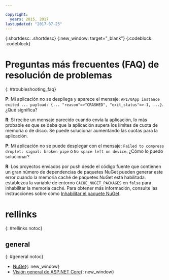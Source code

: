 ```yaml
---

copyright:
  years: 2015, 2017
lastupdated: "2017-07-25"
---
```


{:shortdesc: .shortdesc}
{:new_window: target="_blank"}
{:codeblock: .codeblock}


# Preguntas más frecuentes (FAQ) de resolución de problemas
{: #troubleshooting_faq}

**P**: Mi aplicación no se despliega y aparece el mensaje: `API/0App instance exited ... payload: {... "reason"=>"CRASHED", "exit_status"=>-1, ...}`.  ¿Qué significa?

**R**: Si recibe un mensaje parecido cuando envía la aplicación, lo más probable es que se deba que la aplicación supera los límites de cuota de memoria o de disco.  Se puede solucionar aumentando las cuotas para la aplicación.

**P**: Mi aplicación no se puede desplegar con el mensaje: `Failed to compress droplet: signal: broken pipe` o `No space left on device`.  ¿Cómo lo puedo solucionar?

**R**: Los proyectos enviados por push desde el código fuente que contienen un gran número de dependencias de paquetes NuGet pueden generar este error cuando la memoria caché de paquetes NuGet está habilitada.  establezca la variable de entorno `CACHE_NUGET_PACKAGES` en `false` para inhabilitar la memoria caché. Para obtener más información, consulte las instrucciones sobre cómo [Inhabilitar el paquete NuGet](diablingNuGet.md).

# rellinks
{: #rellinks notoc}
## general
{: #general notoc}
* [NuGet](https://docs.nuget.org/Consume/Overview){: new_window}
* [Visión general de ASP.NET Core](http://docs.asp.net/en/latest/conceptual-overview/aspnet.html){: new_window}
